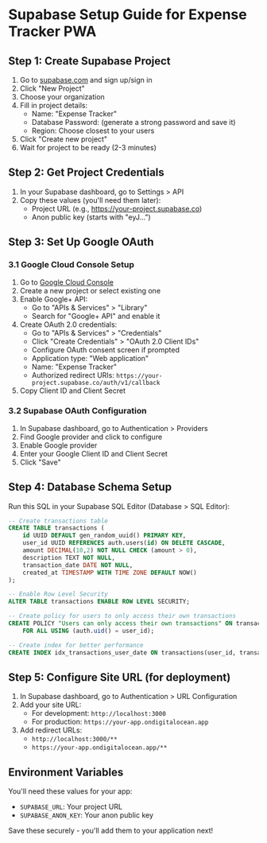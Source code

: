 # Supabase Setup Guide for Expense Tracker PWA

## Step 1: Create Supabase Project

1. Go to [supabase.com](https://supabase.com) and sign up/sign in
2. Click "New Project"
3. Choose your organization
4. Fill in project details:
   - Name: "Expense Tracker"
   - Database Password: (generate a strong password and save it)
   - Region: Choose closest to your users
5. Click "Create new project"
6. Wait for project to be ready (2-3 minutes)

## Step 2: Get Project Credentials

1. In your Supabase dashboard, go to Settings > API
2. Copy these values (you'll need them later):
   - Project URL (e.g., https://your-project.supabase.co)
   - Anon public key (starts with "eyJ...")

## Step 3: Set Up Google OAuth

### 3.1 Google Cloud Console Setup
1. Go to [Google Cloud Console](https://console.cloud.google.com)
2. Create a new project or select existing one
3. Enable Google+ API:
   - Go to "APIs & Services" > "Library"
   - Search for "Google+ API" and enable it
4. Create OAuth 2.0 credentials:
   - Go to "APIs & Services" > "Credentials"
   - Click "Create Credentials" > "OAuth 2.0 Client IDs"
   - Configure OAuth consent screen if prompted
   - Application type: "Web application"
   - Name: "Expense Tracker"
   - Authorized redirect URIs: `https://your-project.supabase.co/auth/v1/callback`
5. Copy Client ID and Client Secret

### 3.2 Supabase OAuth Configuration
1. In Supabase dashboard, go to Authentication > Providers
2. Find Google provider and click to configure
3. Enable Google provider
4. Enter your Google Client ID and Client Secret
5. Click "Save"

## Step 4: Database Schema Setup

Run this SQL in your Supabase SQL Editor (Database > SQL Editor):

```sql
-- Create transactions table
CREATE TABLE transactions (
    id UUID DEFAULT gen_random_uuid() PRIMARY KEY,
    user_id UUID REFERENCES auth.users(id) ON DELETE CASCADE,
    amount DECIMAL(10,2) NOT NULL CHECK (amount > 0),
    description TEXT NOT NULL,
    transaction_date DATE NOT NULL,
    created_at TIMESTAMP WITH TIME ZONE DEFAULT NOW()
);

-- Enable Row Level Security
ALTER TABLE transactions ENABLE ROW LEVEL SECURITY;

-- Create policy for users to only access their own transactions
CREATE POLICY "Users can only access their own transactions" ON transactions
    FOR ALL USING (auth.uid() = user_id);

-- Create index for better performance
CREATE INDEX idx_transactions_user_date ON transactions(user_id, transaction_date DESC);
```

## Step 5: Configure Site URL (for deployment)

1. In Supabase dashboard, go to Authentication > URL Configuration
2. Add your site URL:
   - For development: `http://localhost:3000`
   - For production: `https://your-app.ondigitalocean.app`
3. Add redirect URLs:
   - `http://localhost:3000/**`
   - `https://your-app.ondigitalocean.app/**`

## Environment Variables

You'll need these values for your app:
- `SUPABASE_URL`: Your project URL
- `SUPABASE_ANON_KEY`: Your anon public key

Save these securely - you'll add them to your application next!
